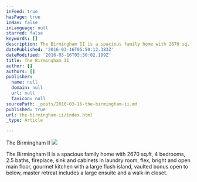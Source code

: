 ```yaml
---
inFeed: true
hasPage: true
inNav: false
inLanguage: null
starred: false
keywords: []
description: The Birmingham II is a spacious family home with 2670 sq.ft
datePublished: '2016-03-16T05:50:12.383Z'
dateModified: '2016-03-16T05:50:02.199Z'
title: The Birmingham II
author: []
authors: []
publisher:
  name: null
  domain: null
  url: null
  favicon: null
sourcePath: _posts/2016-03-16-the-birmingham-ii.md
published: true
url: the-birmingham-ii/index.html
_type: Article

---
```

The Birmingham II
![](https://the-grid-user-content.s3-us-west-2.amazonaws.com/d2ca3b29-3cdf-4a1d-ae27-dd19439c7ec0.jpg)

The Birmingham II is a spacious family home with 2670 sq.ft, 4 bedrooms, 2.5 baths, fireplace, sink and cabinets in laundry room, flex, bright and open main floor, gourmet kitchen with a large flush island, vaulted bonus open to below, master retreat includes a large ensuite and a walk-in closet.